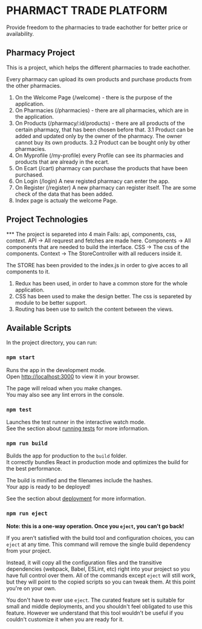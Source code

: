 # PHARMACT TRADE PLATFORM

Provide freedom to the pharmacies to trade eachother for better price or availability.

## Pharmacy Project
This is a project, which helps the different pharmacies to trade eachother.

Every pharmacy can upload its own products and purchase products from the other pharmacies.

1. On the Welcome Page (/welcome) - there is the purpose of the application.
2. On Pharmacies (/pharmacies) - there are all pharmacies, which are in the application.
3. On Products (/pharmacy/:id/products) - there are all products of the certain pharmacy, that has been chosen before that.
 3.1 Product can be added and updated only by the owner of the pharmacy. The owner cannot buy its own products.
 3.2 Product can be bought only by other pharmacies.
4. On Myprofile (/my-profile) every Profile can see its pharmacies and products that are already in the ecart.
5. On Ecart (/cart) pharmacy can purchase the products that have been purchased.
6. On Login (/login) A new registed pharmacy can enter the app.
7. On Register (/register) A new pharmacy can register itself. The are some check of the data that has been added.
8. Index page is actualy the welcome Page.

## Project Technologies

*** The project is separeted into 4 main Fails: api, components, css, context.
API -> All requrest and fetches are made here.
Components -> All components that are needed to build the interface.
CSS -> The css of the components.
Context -> The StoreController with all reducers inside it.

The STORE has been provided to the index.js in order to give acces to all components to it.

1. Redux has been used, in order to have a common store for the whole application.
2. CSS has been used to make the design better. The css is separeted by module to be better support.
3. Routing has been use to switch the content between the views.

## Available Scripts

In the project directory, you can run:

### `npm start`

Runs the app in the development mode.\
Open [http://localhost:3000](http://localhost:3000) to view it in your browser.

The page will reload when you make changes.\
You may also see any lint errors in the console.

### `npm test`

Launches the test runner in the interactive watch mode.\
See the section about [running tests](https://facebook.github.io/create-react-app/docs/running-tests) for more information.

### `npm run build`

Builds the app for production to the `build` folder.\
It correctly bundles React in production mode and optimizes the build for the best performance.

The build is minified and the filenames include the hashes.\
Your app is ready to be deployed!

See the section about [deployment](https://facebook.github.io/create-react-app/docs/deployment) for more information.

### `npm run eject`

**Note: this is a one-way operation. Once you `eject`, you can't go back!**

If you aren't satisfied with the build tool and configuration choices, you can `eject` at any time. This command will remove the single build dependency from your project.

Instead, it will copy all the configuration files and the transitive dependencies (webpack, Babel, ESLint, etc) right into your project so you have full control over them. All of the commands except `eject` will still work, but they will point to the copied scripts so you can tweak them. At this point you're on your own.

You don't have to ever use `eject`. The curated feature set is suitable for small and middle deployments, and you shouldn't feel obligated to use this feature. However we understand that this tool wouldn't be useful if you couldn't customize it when you are ready for it.

